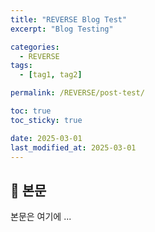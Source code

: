 ```yaml
---
title: "REVERSE Blog Test"
excerpt: "Blog Testing"

categories:
  - REVERSE
tags:
  - [tag1, tag2]

permalink: /REVERSE/post-test/

toc: true
toc_sticky: true

date: 2025-03-01
last_modified_at: 2025-03-01
---
```


## 🦥 본문

본문은 여기에 ...
